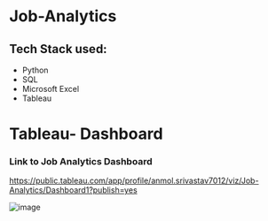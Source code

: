 # Job-Analytics
## Tech Stack used: 
- Python
- SQL
- Microsoft Excel
- Tableau
# Tableau- Dashboard
### Link to Job Analytics Dashboard

https://public.tableau.com/app/profile/anmol.srivastav7012/viz/Job-Analytics/Dashboard1?publish=yes


![image](https://github.com/user-attachments/assets/fd98bb3b-0074-499c-b301-2c11762005f0)



